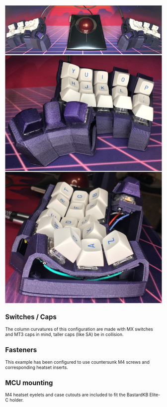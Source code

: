 ![Splaytyl - Both Halves](images/splaytyl_both.jpeg)
![Splaytyl - Front](images/splaytyl_front.jpeg)
![Splaytyl - Side](images/splaytyl_side.jpeg)

## Switches / Caps
The column curvatures of this configuration are made with MX switches and MT3
caps in mind, taller caps (like SA) be in collision.

## Fasteners
This example has been configured to use countersunk M4 screws and corresponding
heatset inserts.

## MCU mounting
M4 heatset eyelets and case cutouts are included to fit the BastardKB Elite-C
holder.
